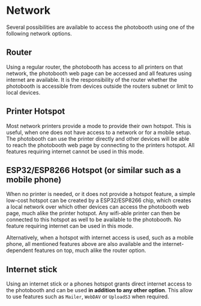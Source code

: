 # Network

Several possibilities are available to access the photobooth using one of the following network options.

## Router

Using a regular router, the photobooth has access to all printers on that network, the photobooth web page can be accessed and all features using internet are available. It is the responsibility of the router whether the photobooth is accessible from devices outside the routers subnet or limit to local devices.

## Printer Hotspot

Most network printers provide a mode to provide their own hotspot. This is useful, when one does not have access to a network or for a mobile setup. The photobooth can use the printer directly and other devices will be able to reach the photobooth web page by connecting to the printers hotspot. All features requiring internet cannot be used in this mode.

## ESP32/ESP8266 Hotspot (or similar such as a mobile phone)

When no printer is needed, or it does not provide a hotspot feature, a simple low-cost hotspot can be created by a ESP32/ESP8266 chip, which creates a local network over which other devices can access the photobooth web page, much alike the printer hotspot. Any wifi-able printer can then be connected to this hotspot as well to be available to the photobooth. No feature requiring internet can be used in this mode.

Alternatively, when a hotspot with internet access is used, such as a mobile phone, all mentioned features above are also available and the internet-dependent features on top, much alike the router option.

## Internet stick

Using an internet stick or a phones hotspot grants direct internet access to the photobooth and can be used **in addition to any other option**. This allow to use features such as `Mailer`, `WebDAV` or `UploadS3` when required.
